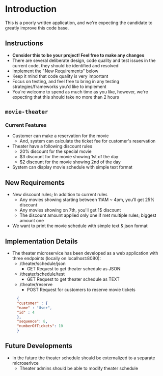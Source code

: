 # Introduction

This is a poorly written application, and we're expecting the candidate to greatly improve this code base.

## Instructions
* **Consider this to be your project! Feel free to make any changes**
* There are several deliberate design, code quality and test issues in the current code, they should be identified and resolved
* Implement the "New Requirements" below
* Keep it mind that code quality is very important
* Focus on testing, and feel free to bring in any testing strategies/frameworks you'd like to implement
* You're welcome to spend as much time as you like, however, we're expecting that this should take no more than 2 hours

## `movie-theater`

### Current Features
* Customer can make a reservation for the movie
  * And, system can calculate the ticket fee for customer's reservation
* Theater have a following discount rules
  * 20% discount for the special movie
  * $3 discount for the movie showing 1st of the day
  * $2 discount for the movie showing 2nd of the day
* System can display movie schedule with simple text format

## New Requirements
* New discount rules; In addition to current rules
  * Any movies showing starting between 11AM ~ 4pm, you'll get 25% discount
  * Any movies showing on 7th, you'll get 1$ discount
  * The discount amount applied only one if met multiple rules; biggest amount one
* We want to print the movie schedule with simple text & json format

## Implementation Details
* The theater microservice has been developed as a web application with three endpoints (locally on localhost:8080):
  * /theater/schedule/json
    * GET Request to get theater schedule as JSON 
  * /theater/schedule/test
    * GET Request to get theater schedule as TEXT
  * /theater/reserve
    * POST Request for customers to reserve movie tickets 
  ```json
    {
    "customer" : {
    "name" : "User",
    "id" : 4
    },
    "sequence": 8,
    "numberOfTickets": 10
    }
    ```
    


## Future Developments
* In the future the theater schedule should be externalized to a separate microserivce
  * Theater admins should be able to modify theater schedule 
